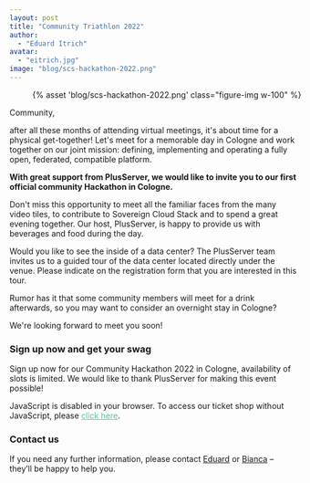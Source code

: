 ```yaml
---
layout: post
title: "Community Triathlon 2022"
author:
  - "Eduard Itrich"
avatar:
  - "eitrich.jpg"
image: "blog/scs-hackathon-2022.png"
---
```

<link rel="stylesheet" type="text/css" href="https://pretix.eu/SovereignCloudStack/hackathon-2022/widget/v1.css">
<script type="text/javascript" src="https://pretix.eu/widget/v1.en.js" async></script>
<style>
.pretix-widget button {
  border-color: #50c3a5;
  background-color: #50c3a5;
}
.pretix-widget a {
  color: #50c3a5;
}
.pretix-widget input[type="checkbox"] {
  accent-color: #50c3a5;
}
</style>

<figure class="figure mx-auto d-block" style="width:100%">
    {% asset 'blog/scs-hackathon-2022.png' class="figure-img w-100" %}
</figure>

Community,

after all these months of attending virtual meetings, it's about time for a physical get-together! Let's meet for a memorable day in Cologne and work together on our joint mission: defining, implementing and operating a fully open, federated, compatible platform.

**With great support from PlusServer, we would like to invite you to our first official community Hackathon in Cologne.**

Don't miss this opportunity to meet all the familiar faces from the many video tiles, to contribute to Sovereign Cloud Stack and to spend a great evening together. Our host, PlusServer, is happy to provide us with beverages and food during the day.

Would you like to see the inside of a data center? The PlusServer team invites us to a guided tour of the data center located directly under the venue. Please indicate on the registration form that you are interested in this tour.

Rumor has it that some community members will meet for a drink afterwards, so you may want to consider an overnight stay in Cologne?

We're looking forward to meet you soon!

### Sign up now and get your swag

Sign up now for our Community Hackathon 2022 in Cologne, availability of slots is limited. We would like to thank PlusServer for making this event possible!

<pretix-widget event="https://pretix.eu/SovereignCloudStack/hackathon-2022/"></pretix-widget>
<noscript>
   <div class="pretix-widget">
        <div class="pretix-widget-info-message">
            JavaScript is disabled in your browser. To access our ticket shop without JavaScript, please <a target="_blank" rel="noopener" href="https://pretix.eu/SovereignCloudStack/hackathon-2022/">click here</a>.
        </div>
    </div>
</noscript>

### Contact us

If you need any further information, please contact [Eduard](https://scs.community/itrich) or [Bianca](https://scs.community/hollery) – they’ll be happy to help you.

